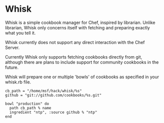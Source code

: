 Whisk
=====

Whisk is a simple cookbook manager for Chef, inspired by librarian.
Unlike librarian, Whisk only concerns itself with fetching and preparing
exactly what you tell it. 

Whisk currently does not support any direct interaction with the Chef Server.

Currently Whisk only supports fetching cookbooks directly from git, 
although there are plans to include support for community cookbooks in the
future.

Whisk will prepare one or multiple 'bowls' of cookbooks as specified in your
whisk.rb file. 

    cb_path = "/home/msf/hack/whisk/%s"
    github = "git://github.com/cookbooks/%s.git"

    bowl "production" do
      path cb_path % name
      ingredient "ntp", :source github % "ntp"
    end 


